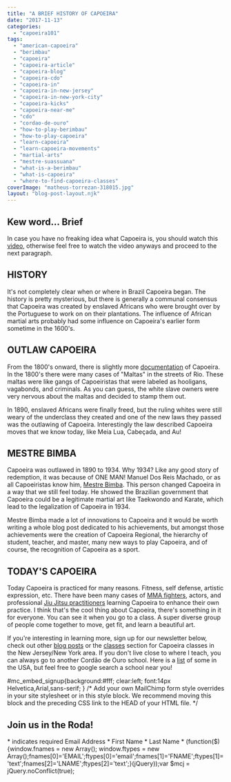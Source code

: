 ```yaml
---
title: "A BRIEF HISTORY OF CAPOEIRA"
date: "2017-11-13"
categories: 
  - "capoeira101"
tags: 
  - "american-capoeira"
  - "berimbau"
  - "capoeira"
  - "capoeira-article"
  - "capoeira-blog"
  - "capoeira-cdo"
  - "capoeira-in"
  - "capoeira-in-new-jersey"
  - "capoeira-in-new-york-city"
  - "capoeira-kicks"
  - "capoeira-near-me"
  - "cdo"
  - "cordao-de-ouro"
  - "how-to-play-berimbau"
  - "how-to-play-capoeira"
  - "learn-capoeira"
  - "learn-capoeira-movements"
  - "martial-arts"
  - "mestre-suassuana"
  - "what-is-a-berimbau"
  - "what-is-capoeira"
  - "where-to-find-capoeira-classes"
coverImage: "matheus-torrezan-318015.jpg"
layout: "blog-post-layout.njk"
---
```


## Kew word... Brief

In case you have no freaking idea what Capoeira is, you should watch this [video](https://www.youtube.com/watch?v=mckfXeheTrk), otherwise feel free to watch the video anyways and proceed to the next paragraph.

## HISTORY

It's not completely clear when or where in Brazil Capoeira began. The history is pretty mysterious, but there is generally a communal consensus that Capoeira was created by enslaved Africans who were brought over by the Portuguese to work on on their plantations. The influence of African martial arts probably had some influence on Capoeira's earlier form sometime in the 1600's.

## OUTLAW CAPOEIRA

From the 1800's onward, there is slightly more [documentation](https://www.travessa.com.br/a-capoeira-escrava-e-outras-tradicoes-rebeldes-no-rio-de-janeiro-1808-1850/artigo/9008d33d-7148-4733-bc2a-fdb71fc167fc) of Capoeira. In the 1800's there were many cases of "Maltas" in the streets of Rio. These maltas were like gangs of Capoeiristas that were labeled as hooligans, vagabonds, and criminals. As you can guess, the white slave owners were very nervous about the maltas and decided to stamp them out.

In 1890, enslaved Africans were finally freed, but the ruling whites were still weary of the underclass they created and one of the new laws they passed was the outlawing of Capoeira. Interestingly the law described Capoeira moves that we know today, like Meia Lua, Cabeçada, and Au!

## MESTRE BIMBA

Capoeira was outlawed in 1890 to 1934. Why 1934? Like any good story of redemption, it was because of ONE MAN! Manuel Dos Reis Machado, or as all Capoeiristas know him, [Mestre Bimba](https://www.amazon.com/Saga-Mestre-Bimba-Cesar-Itapoan/dp/0977992500). This person changed Capoeira in a way that we still feel today. He showed the Brazilian government that Capoeira could be a legitimate martial art like Taekwondo and Karate, which lead to the legalization of Capoeira in 1934.

Mestre Bimba made a lot of innovations to Capoeira and it would be worth writing a whole blog post dedicated to his achievements, but amongst those achievements were the creation of Capoeira Regional, the hierarchy of student, teacher, and master, many new ways to play Capoeira, and of course, the recognition of Capoeira as a sport.

## TODAY'S CAPOEIRA

Today Capoeira is practiced for many reasons. Fitness, self defense, artistic expression, etc. There have been many cases of [MMA fighters](https://www.youtube.com/watch?v=3V3bOyZzzSk), actors, and professional [Jiu Jitsu practitioners](https://youtu.be/BgMM2ygpItg?t=173) learning Capoeira to enhance their own practice. I think that's the cool thing about Capoeira, there's something in it for everyone. You can see it when you go to a class. A super diverse group of people come together to move, get fit, and learn a beautiful art.

If you're interesting in learning more, sign up for our newsletter below, check out other [blog posts](https://dendearts.com/blog/capoeira101/) or the [classes](https://dendearts.com/classes) section for Capoeira classes in the New Jersey/New York area. If you don't live close to where I teach, you can always go to another Cordão de Ouro school. Here is a [list](https://dendearts.com/a-page-links/) of some in the USA, but feel free to google search a school near you!   

#mc\_embed\_signup{background:#fff; clear:left; font:14px Helvetica,Arial,sans-serif; } /\* Add your own MailChimp form style overrides in your site stylesheet or in this style block. We recommend moving this block and the preceding CSS link to the HEAD of your HTML file. \*/

## Join us in the Roda!

\* indicates required Email Address \* First Name \* Last Name \* (function($) {window.fnames = new Array(); window.ftypes = new Array();fnames\[0\]='EMAIL';ftypes\[0\]='email';fnames\[1\]='FNAME';ftypes\[1\]='text';fnames\[2\]='LNAME';ftypes\[2\]='text';}(jQuery));var $mcj = jQuery.noConflict(true);